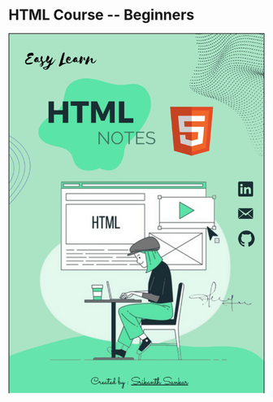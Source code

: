 # HTML Course -- Beginners

<img src="https://github.com/srikanth-io/HTML5--Course/blob/main/images/README/1713796511231.png" alt="Image" style="float:right; margin-left: 120px;">
